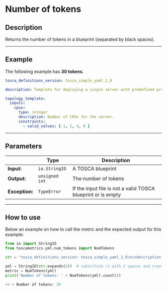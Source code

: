 # Number of tokens

## Description

Returns the number of tokens in a blueprint (separated by black spaces).

---

## Example
The following example has **30 tokens**.

``` yaml
tosca_definitions_version: tosca_simple_yaml_1_0

description: Template for deploying a single server with predefined properties.

topology_template:
  inputs:
    cpus:
      type: integer
      description: Number of CPUs for the server.
      constraints:
        - valid_values: [ 1, 2, 4, 8 ]
```

---

## Parameters


|   | **Type** | **Description** |
|---|---|---|
**Input:**| `io.StringIO`| A TOSCA blueprint|
**Output:**| `unsigned int`| The number of tokens|
**Exception:**| `TypeError`| If the input file is not a valid TOSCA blueprint or is empty |

---


## How to use

Below an example on how to call the metric and the expected output for this example:

```python
from io import StringIO
from toscametrics.yml.num_tokens import NumTokens

str = 'tosca_definitions_version: tosca_simple_yaml_1_0\n\ndescription: Template for deploying a single server with predefined properties.\n\ntopology_template:\n  inputs:\n    cpus:\n      type: integer\n      description: Number of CPUs for the server.\n      constraints:\n        - valid_values: [ 1, 2, 4, 8 ]'

yml = StringIO(str.expands(2))  # substitute \t with 2 spaces and create the StringIO object
metric = NumTokens(yml)
print('Number of tokens: ' + NumTokens(yml).count())

>> > Number of tokens: 30
```
